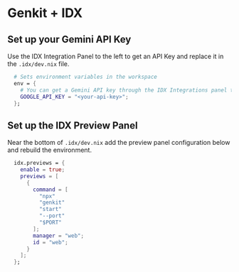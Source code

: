 # Genkit + IDX

## Set up your Gemini API Key
Use the IDX Integration Panel to the left to get an API Key and replace it in the `.idx/dev.nix` file.

```nix
  # Sets environment variables in the workspace
  env = {
    # You can get a Gemini API key through the IDX Integrations panel to the left!
    GOOGLE_API_KEY = "<your-api-key>";
  };
```

## Set up the IDX Preview Panel

Near the bottom of `.idx/dev.nix` add the preview panel configuration below and rebuild the environment.

```nix
  idx.previews = {
    enable = true;
    previews = [
      {
        command = [
          "npx"
          "genkit"
          "start"
          "--port"
          "$PORT"
        ];
        manager = "web";
        id = "web";
      }
    ];
  };
```
